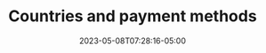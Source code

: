 ---
title: "Countries and payment methods"
date: 2023-05-08T07:28:16-05:00
Description: >
  This section shows all the information related to the payment methods for the different countries.
weight: 40
---